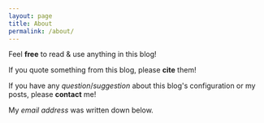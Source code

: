```yaml
---
layout: page
title: About
permalink: /about/
---
```


Feel **free** to read & use anything in this blog!

If you quote something from this blog, please **cite** them!

If you have any *question*/*suggestion* about this blog's configuration or my posts, please **contact** me!

My *email address* was written down below.
